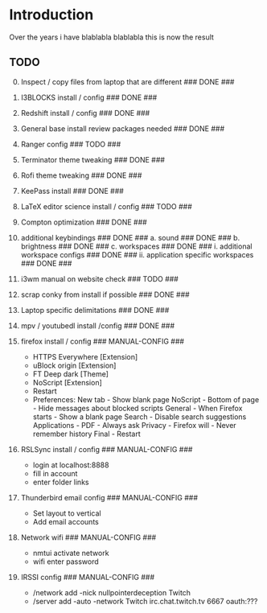 # Introduction

Over the years i have blablabla
blablabla this is now the result

## TODO

0. Inspect / copy files from laptop that are different      ### DONE ###
1. I3BLOCKS install / config                                ### DONE ###
2. Redshift install / config                                ### DONE ###
3. General base install review packages needed              ### DONE ###
4. Ranger config                                            ###     TODO ###
5. Terminator theme tweaking                                ### DONE ###
6. Rofi theme tweaking                                      ### DONE ###
7. KeePass install                                          ### DONE ###
9. LaTeX editor science install / config                    ###     TODO ###
10. Compton optimization                                    ### DONE ###
11. additional keybindings                                  ### DONE ###
    a. sound                                                ### DONE ###
    b. brightness                                           ### DONE ###
    c. workspaces                                           ### DONE ###
        i. additional workspace configs                     ### DONE ###
        ii. application specific workspaces                 ### DONE ###
12. i3wm manual on website check                            ###     TODO ###
13. scrap conky from install if possible                    ### DONE ###
15. Laptop specific delimitations                           ### DONE ###
17. mpv / youtubedl install /config                         ### DONE ###


18. firefox install / config                                ###     MANUAL-CONFIG ###
    * HTTPS Everywhere [Extension]
    * uBlock origin [Extension]
    * FT Deep dark [Theme]
    * NoScript [Extension]
    * Restart
    * Preferences:
        New tab         -   Show blank page
        NoScript        -   Bottom of page              -   Hide messages about blocked scripts
        General         -   When Firefox starts         -   Show a blank page 
        Search          -   Disable search suggestions
        Applications    -   PDF                         -   Always ask
        Privacy         -   Firefox will                -   Never remember history
        Final           -   Restart

8. RSLSync install / config                                 ###     MANUAL-CONFIG ### 
	* login at localhost:8888
	* fill in account
	* enter folder links

19. Thunderbird email config                                ###     MANUAL-CONFIG ###
    * Set layout to vertical
    * Add email accounts
20. Network wifi                                            ###     MANUAL-CONFIG ###
    * nmtui activate network
    * wifi enter password

16. IRSSI config                                            ###     MANUAL-CONFIG ###
    * /network add -nick nullpointerdeception Twitch
    * /server add -auto -network Twitch irc.chat.twitch.tv 6667 oauth:???